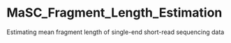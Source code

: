 # MaSC_Fragment_Length_Estimation
 Estimating mean fragment length of single-end short-read sequencing data
